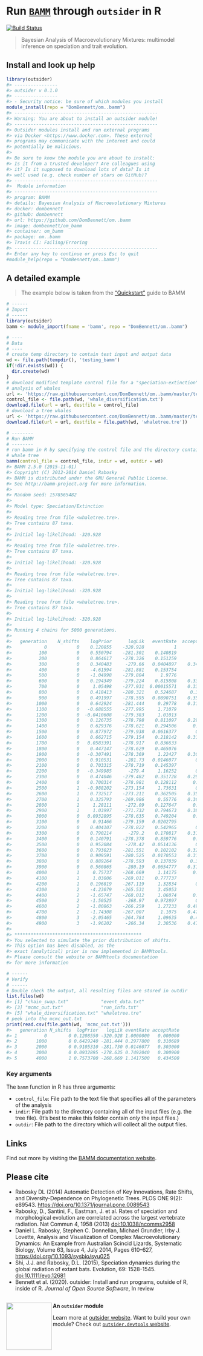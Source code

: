 
<!--
The README should be used to describe the program. It acts like the homepage of
your module.

Edit README.Rmd not README.md. The .Rmd file can be knitted to parse real-code
examples and show their output in the .md file.

To knit, use devtools::build_readme() or outsider.devtools::build()

Edit the template to describe your program: how to install, import and run;
run exemplary, small demonstrations; present key arguments; provide links and
references to the program that the module wraps.

Learn more about markdown and Rmarkdown:
https://daringfireball.net/projects/markdown/syntax
https://rmarkdown.rstudio.com/
-->

# Run [`BAMM`](https://github.com/macroevolution/bamm) through `outsider` in R

[![Build
Status](https://travis-ci.org/DomBennett/om..bamm.svg?branch=master)](https://travis-ci.org/DomBennett/om..bamm)

> Bayesian Analysis of Macroevolutionary Mixtures: multimodel inference
> on speciation and trait evolution.

<!-- Install information -->

## Install and look up help

``` r
library(outsider)
#> ----------------
#> outsider v 0.1.0
#> ----------------
#> - Security notice: be sure of which modules you install
module_install(repo = "DomBennett/om..bamm")
#> -----------------------------------------------------
#> Warning: You are about to install an outsider module!
#> -----------------------------------------------------
#> Outsider modules install and run external programs
#> via Docker <https://www.docker.com>. These external
#> programs may communicate with the internet and could
#> potentially be malicious.
#> 
#> Be sure to know the module you are about to install:
#> Is it from a trusted developer? Are colleagues using
#> it? Is it supposed to download lots of data? Is it
#> well used (e.g. check number of stars on GitHub)?
#> -----------------------------------------------------
#>  Module information
#> -----------------------------------------------------
#> program: BAMM
#> details: Bayesian Analysis of Macroevolutionary Mixtures
#> docker: dombennett
#> github: dombennett
#> url: https://github.com/DomBennett/om..bamm
#> image: dombennett/om_bamm
#> container: om_bamm
#> package: om..bamm
#> Travis CI: Failing/Erroring
#> -----------------------------------------------------
#> Enter any key to continue or press Esc to quit
#module_help(repo = "DomBennett/om..bamm")
```

<!-- Detailed examples -->

## A detailed example

> The example below is taken from the
> [“Quickstart”](http://bamm-project.org/quickstart.html) guide to
> BAMM

<!-- Note: set eval=TRUE to run example and show output -->

``` r
# ------
# Import
# ------
library(outsider)
bamm <- module_import(fname = 'bamm', repo = "DomBennett/om..bamm")

# ----
# Data
# ----
# create temp directory to contain test input and output data
wd <- file.path(tempdir(), 'testing_bamm')
if(!dir.exists(wd)) {
  dir.create(wd)
}
# download modified template control file for a "speciation-extinction"
# analysis of whales
url <- 'https://raw.githubusercontent.com/DomBennett/om..bamm/master/test_data/whale_diversification.txt'
control_file <- file.path(wd, 'whale_diversification.txt')
download.file(url = url, destfile = control_file)
# download a tree whales
url <- 'https://raw.githubusercontent.com/DomBennett/om..bamm/master/test_data/whaletree.tre'
download.file(url = url, destfile = file.path(wd, 'whaletree.tre'))

# --------
# Run BAMM
# --------
# run bamm in R by specifying the control file and the directory containing the
# whale tree
bamm(control_file = control_file, indir = wd, outdir = wd)
#> BAMM 2.5.0 (2015-11-01)
#> Copyright (C) 2012-2014 Daniel Rabosky
#> BAMM is distributed under the GNU General Public License.
#> See http://bamm-project.org for more information.
#> 
#> Random seed: 1578565482
#> 
#> Model type: Speciation/Extinction
#> 
#> Reading tree from file <whaletree.tre>.
#> Tree contains 87 taxa.
#> 
#> Initial log-likelihood: -320.928
#> 
#> Reading tree from file <whaletree.tre>.
#> Tree contains 87 taxa.
#> 
#> Initial log-likelihood: -320.928
#> 
#> Reading tree from file <whaletree.tre>.
#> Tree contains 87 taxa.
#> 
#> Initial log-likelihood: -320.928
#> 
#> Reading tree from file <whaletree.tre>.
#> Tree contains 87 taxa.
#> 
#> Initial log-likelihood: -320.928
#> 
#> Running 4 chains for 5000 generations.
#> 
#>   generation    N_shifts    logPrior      logLik   eventRate  acceptRate
#>            0           0    0.120855    -320.928           1           0
#>          100           0    0.550794    -281.301    0.140819        0.33
#>          200           0    0.864617    -278.326    0.151259        0.34
#>          300           0    0.340483     -279.66   0.0404897    0.343333
#>          400           0    -4.61594    -281.881    0.153754        0.33
#>          500           0    -1.04998    -279.804      1.9776        0.33
#>          600           0    0.194349    -279.224    0.815808    0.333333
#>          700           0     1.05498    -277.931  0.00015571    0.338571
#>          800           0    0.418413    -280.321    0.524687     0.33875
#>          900           0    0.491997    -278.595   0.0890751    0.353333
#>         1000           0    0.642924    -281.444     0.29778    0.310689
#>         1100           0   -0.688555    -277.995     1.71079        0.32
#>         1200           0  -0.0410608    -279.383     1.01013        0.29
#>         1300           0    0.126735    -278.798    0.811097    0.293333
#>         1400           0    0.629376    -278.621    0.294506      0.3125
#>         1500           0    0.877972    -279.938   0.0616377       0.296
#>         1600           0    0.662715    -279.154    0.218142    0.311667
#>         1700           0   0.0583391    -278.917    0.836633        0.31
#>         1800           0    0.447147    -278.629    0.465076        0.32
#>         1900           0   -0.307491    -278.369     1.22427    0.307778
#>         2000           0    0.910531     -281.73   0.0146077       0.303
#>         2100           0    0.703315    -278.719    0.145397        0.37
#>         2200           0   -0.349985      -279.4     1.16252       0.325
#>         2300           0    0.474046    -279.482    0.351728    0.296667
#>         2400           0    0.700314    -278.981    0.128112      0.2975
#>         2500           1   -0.988202    -273.154     1.73631       0.324
#>         2600           1    0.732517    -273.211    0.362505    0.351667
#>         2700           1    0.325793    -269.986     0.55776    0.362857
#>         2800           1     1.28111     -272.09    0.127647      0.3725
#>         2900           1     1.03997    -271.732    0.794673    0.382222
#>         3000           0   0.0932895    -278.635    0.749204      0.3009
#>         3100           0     0.91466    -279.159   0.0202795         0.3
#>         3200           0    0.404107    -278.822    0.542965       0.295
#>         3300           0    0.790214      -279.2    0.170817    0.313333
#>         3400           0    0.140791    -278.378    0.859776      0.3375
#>         3500           0    0.952084     -278.42   0.0514136       0.346
#>         3600           0    0.793023    -281.551    0.102102    0.326667
#>         3700           0    0.909591    -280.525   0.0170553    0.315714
#>         3800           0    0.889264    -278.593    0.137039     0.31125
#>         3900           0    0.560865     -280.19   0.0654777    0.317778
#>         4000           1     0.75737    -268.669     1.14175      0.4345
#>         4100           1     1.03006    -269.011    0.777737        0.45
#>         4200           1    0.196819    -267.119     1.32834       0.515
#>         4300           2    -4.23079    -265.531     3.45053        0.55
#>         4400           2    -1.65747    -268.012     1.06074      0.5175
#>         4500           2    -1.50525     -268.97    0.972897       0.506
#>         4600           2    -1.80863    -266.259     1.27233    0.491667
#>         4700           2    -1.74308    -267.007      1.1075    0.475714
#>         4800           3    -2.05465    -264.784     1.09635     0.47125
#>         4900           3    -1.96202     -266.34     2.30536    0.473333
#> 
#> ***********************************************
#> You selected to simulate the prior distribution of shifts.
#> This option has been disabled, as the 
#> exact (analytical) prior is now implemented in BAMMtools. 
#> Please consult the website or BAMMtools documentation 
#> for more information

# ------
# Verify
# ------
# Double check the output, all resulting files are stored in outdir
list.files(wd)
#> [1] "chain_swap.txt"            "event_data.txt"           
#> [3] "mcmc_out.txt"              "run_info.txt"             
#> [5] "whale_diversification.txt" "whaletree.tre"
# peek into the mcmc_out.txt
print(read.csv(file.path(wd, 'mcmc_out.txt')))
#>   generation N_shifts  logPrior   logLik eventRate acceptRate
#> 1          0        0 0.1208550 -320.928 1.0000000   0.000000
#> 2       1000        0 0.6429240 -281.444 0.2977800   0.310689
#> 3       2000        0 0.9105310 -281.730 0.0146077   0.303000
#> 4       3000        0 0.0932895 -278.635 0.7492040   0.300900
#> 5       4000        1 0.7573700 -268.669 1.1417500   0.434500
```

<!-- Remove module after running above example -->

### Key arguments

The `bamm` function in R has three arguments:

  - `control_file`: File path to the text file that specifies all of the
    parameters of the analysis
  - `indir`: File path to the directory containing all of the input
    files (e.g. the tree file). (It’s best to make this folder contain
    *only* the input files.)
  - `outdir`: File path to the directory which will collect all the
    output files.

## Links

Find out more by visiting the [BAMM documentation
website](http://bamm-project.org/documentation.html).

## Please cite

  - Rabosky DL (2014) Automatic Detection of Key Innovations, Rate
    Shifts, and Diversity-Dependence on Phylogenetic Trees. PLOS ONE
    9(2): e89543. <https://doi.org/10.1371/journal.pone.0089543>
  - Rabosky, D., Santini, F., Eastman, J. et al. Rates of speciation and
    morphological evolution are correlated across the largest vertebrate
    radiation. Nat Commun 4, 1958 (2013) <doi:10.1038/ncomms2958>
  - Daniel L. Rabosky, Stephen C. Donnellan, Michael Grundler, Irby J.
    Lovette, Analysis and Visualization of Complex Macroevolutionary
    Dynamics: An Example from Australian Scincid Lizards, Systematic
    Biology, Volume 63, Issue 4, July 2014, Pages 610–627,
    <https://doi.org/10.1093/sysbio/syu025>
  - Shi, J.J. and Rabosky, D.L. (2015), Speciation dynamics during the
    global radiation of extant bats. Evolution, 69: 1528-1545.
    <doi:10.1111/evo.12681>
  - Bennett et al. (2020). outsider: Install and run programs, outside
    of R, inside of R. *Journal of Open Source Software*, In
review

## <!-- Footer -->

<img align="left" width="120" height="125" src="https://raw.githubusercontent.com/ropensci/outsider/master/logo.png">

**An `outsider` module**

Learn more at [outsider
website](https://docs.ropensci.org/outsider/). Want to build your
own module? Check out [`outsider.devtools`
website](https://docs.ropensci.org/outsider.devtools/).
